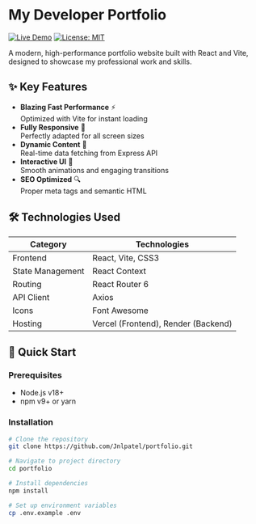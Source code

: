 # My Developer Portfolio

[![Live Demo](https://img.shields.io/badge/demo-live-green?style=for-the-badge)](https://yourportfolio.vercel.app)
[![License: MIT](https://img.shields.io/badge/license-MIT-blue?style=for-the-badge)](LICENSE)


A modern, high-performance portfolio website built with React and Vite, designed to showcase my professional work and skills.

## ✨ Key Features

- **Blazing Fast Performance** ⚡  
  Optimized with Vite for instant loading
- **Fully Responsive** 📱  
  Perfectly adapted for all screen sizes
- **Dynamic Content** 🔄  
  Real-time data fetching from Express API
- **Interactive UI** 🎨  
  Smooth animations and engaging transitions
- **SEO Optimized** 🔍  
  Proper meta tags and semantic HTML

## 🛠️ Technologies Used

| Category        | Technologies                          |
|-----------------|---------------------------------------|
| Frontend        | React, Vite, CSS3                    |
| State Management| React Context                         |
| Routing         | React Router 6                        |
| API Client      | Axios                                 |
| Icons           | Font Awesome                          |
| Hosting         | Vercel (Frontend), Render (Backend)   |

## 🚀 Quick Start

### Prerequisites
- Node.js v18+
- npm v9+ or yarn

### Installation
```bash
# Clone the repository
git clone https://github.com/Jnlpatel/portfolio.git

# Navigate to project directory
cd portfolio

# Install dependencies
npm install

# Set up environment variables
cp .env.example .env